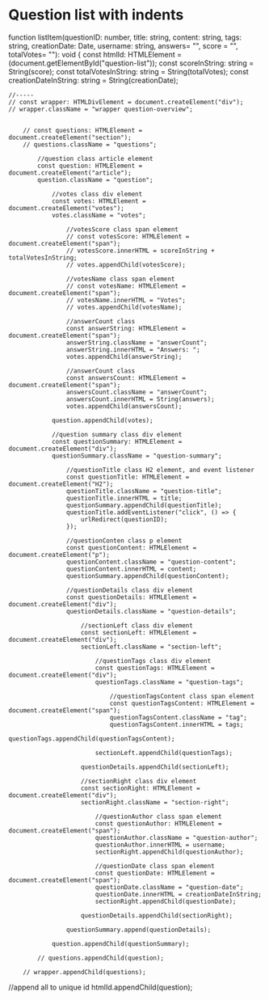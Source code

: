 # Question list with indents

function listItem(questionID: number, title: string, content: string, tags: string, creationDate: Date, username: string, answers= "", score = "", totalVotes= ""): void {
    const htmlId: HTMLElement = (<HTMLInputElement>document.getElementById("question-list"));
    const scoreInString: string = String(score); 
    const totalVotesInString: string = String(totalVotes);
    const creationDateInString: string = String(creationDate);

    //-----
    // const wrapper: HTMLDivElement = document.createElement("div");
    // wrapper.className = "wrapper question-overview";


        // const questions: HTMLElement = document.createElement("section");
        // questions.className = "questions";

            //question class article element
            const question: HTMLElement = document.createElement("article");
            question.className = "question";

                //votes class div element
                const votes: HTMLElement = document.createElement("votes");
                votes.className = "votes";

                    //votesScore class span element
                    // const votesScore: HTMLElement = document.createElement("span");
                    // votesScore.innerHTML = scoreInString + totalVotesInString;
                    // votes.appendChild(votesScore);

                    //votesName class span element
                    // const votesName: HTMLElement = document.createElement("span");
                    // votesName.innerHTML = "Votes";
                    // votes.appendChild(votesName);

                    //answerCount class 
                    const answerString: HTMLElement = document.createElement("span");
                    answerString.className = "answerCount";
                    answerString.innerHTML = "Answers: ";
                    votes.appendChild(answerString);

                    //answerCount class 
                    const answersCount: HTMLElement = document.createElement("span");
                    answersCount.className = "answerCount";
                    answersCount.innerHTML = String(answers);
                    votes.appendChild(answersCount);
            
                question.appendChild(votes);

                //question summary class div element
                const questionSummary: HTMLElement = document.createElement("div");
                questionSummary.className = "question-summary";

                    //questionTitle class H2 element, and event listener
                    const questionTitle: HTMLElement = document.createElement("H2");
                    questionTitle.className = "question-title";
                    questionTitle.innerHTML = title;
                    questionSummary.appendChild(questionTitle);
                    questionTitle.addEventListener("click", () => {
                        urlRedirect(questionID);
                    });

                    //questionConten class p element
                    const questionContent: HTMLElement = document.createElement("p");
                    questionContent.className = "question-content";
                    questionContent.innerHTML = content;
                    questionSummary.appendChild(questionContent);

                    //questionDetails class div element
                    const questionDetails: HTMLElement = document.createElement("div");
                    questionDetails.className = "question-details";

                        //sectionLeft class div element
                        const sectionLeft: HTMLElement = document.createElement("div");
                        sectionLeft.className = "section-left";

                            //questionTags class div element
                            const questionTags: HTMLElement = document.createElement("div");
                            questionTags.className = "question-tags";

                                //questionTagsContent class span element
                                const questionTagsContent: HTMLElement = document.createElement("span");
                                questionTagsContent.className = "tag";
                                questionTagsContent.innerHTML = tags;
                                questionTags.appendChild(questionTagsContent);

                            sectionLeft.appendChild(questionTags);

                        questionDetails.appendChild(sectionLeft);

                        //sectionRight class div element
                        const sectionRight: HTMLElement = document.createElement("div");
                        sectionRight.className = "section-right";

                            //questionAuthor class span element
                            const questionAuthor: HTMLElement = document.createElement("span");
                            questionAuthor.className = "question-author";
                            questionAuthor.innerHTML = username;
                            sectionRight.appendChild(questionAuthor);

                            //questionDate class span element
                            const questionDate: HTMLElement = document.createElement("span");
                            questionDate.className = "question-date";
                            questionDate.innerHTML = creationDateInString;
                            sectionRight.appendChild(questionDate);

                        questionDetails.appendChild(sectionRight);

                    questionSummary.append(questionDetails);

                question.appendChild(questionSummary);
                
            // questions.appendChild(question);
        
        // wrapper.appendChild(questions);

//append all to unique id
htmlId.appendChild(question);
